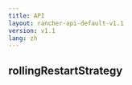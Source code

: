 ```yaml
---
title: API
layout: rancher-api-default-v1.1
version: v1.1
lang: zh
---
```


## rollingRestartStrategy






